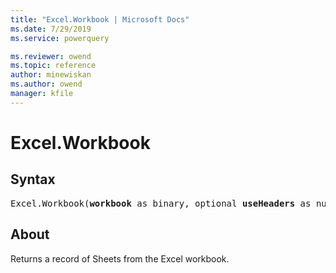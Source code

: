```yaml
---
title: "Excel.Workbook | Microsoft Docs"
ms.date: 7/29/2019
ms.service: powerquery

ms.reviewer: owend
ms.topic: reference
author: minewiskan
ms.author: owend
manager: kfile
---
```

# Excel.Workbook
  
## Syntax

<pre>
Excel.Workbook(<b>workbook</b> as binary, optional <b>useHeaders</b> as nullable logical, optional <b>delayTypes</b> as nullable logical) as table
</pre>

## About  
Returns a record of Sheets from the Excel workbook.  
